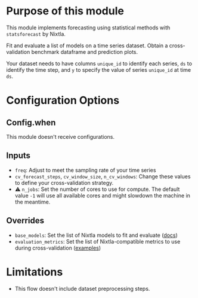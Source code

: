 # Purpose of this module

This module implements forecasting using statistical methods with `statsforecast` by Nixtla.

Fit and evaluate a list of models on a time series dataset. Obtain a cross-validation benchmark dataframe and prediction plots.

Your dataset needs to have columns `unique_id` to identify each series, `ds` to identify the time step, and `y` to specify the value of series `unique_id` at time `ds`.

# Configuration Options
## Config.when
This module doesn't receive configurations.

## Inputs
- `freq`: Adjust to meet the sampling rate of your time series
- `cv_forecast_steps`, `cv_window_size`, `n_cv_windows`: Change these values to define your cross-validation strategy.
- ⚠ `n_jobs`: Set the number of cores to use for compute. The default value `-1` will use all available cores and might slowdown the machine in the meantime.

## Overrides
- `base_models`: Set the list of Nixtla models to fit and evaluate ([docs](https://nixtla.github.io/statsforecast/src/core/models.html))
- `evaluation_metrics`: Set the list of Nixtla-compatible metrics to use during cross-validation ([examples](https://github.com/Nixtla/utilsforecast/blob/main/utilsforecast/losses.py))


# Limitations
- This flow doesn't include dataset preprocessing steps.
